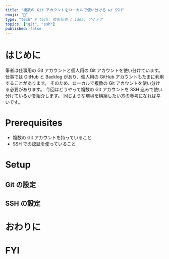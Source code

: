 ```yaml
---
title: "複数の Git アカウントをローカルで使い分ける w/ SSH"
emoji: "🍣"
type: "tech" # tech: 技術記事 / idea: アイデア
topics: ["git", "ssh"]
published: false
---
```


# はじめに

筆者は仕事用の Git アカウントと個人用の Git アカウントを使い分けています。
仕事では GitHub と Backlog があり、個人用の GitHub アカウントもたまに利用することがあります。
そのため、ローカルで複数の Git アカウントを使い分ける必要があります。
今回はどうやって複数の Git アカウントを SSH 込みで使い分けているかを紹介します。
同じような環境を構築したい方の参考になれば幸いです。

# Prerequisites

- 複数の Git アカウントを持っていること
- SSH での認証を使っていること

# Setup

## Git の設定

## SSH の設定

# おわりに

# FYI

